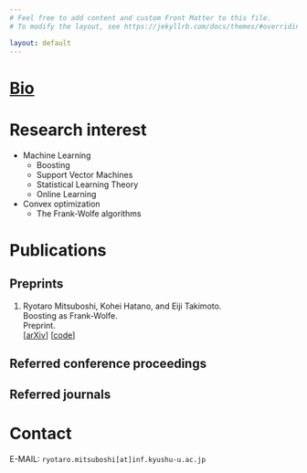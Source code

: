 ```yaml
---
# Feel free to add content and custom Front Matter to this file.
# To modify the layout, see https://jekyllrb.com/docs/themes/#overriding-theme-defaults

layout: default
---
```


# [Bio](/bio/)


# Research interest
* Machine Learning
    - Boosting
    - Support Vector Machines
    - Statistical Learning Theory
    - Online Learning
* Convex optimization
    - The Frank-Wolfe algorithms


# Publications

## Preprints
1. Ryotaro Mitsuboshi, Kohei Hatano, and Eiji Takimoto.  
   Boosting as Frank-Wolfe.  
   Preprint.  
   [[arXiv](https://arxiv.org/abs/2209.10831)]
   [[code](https://github.com/rmitsuboshi/boosting_as_frank_wolfe)]


## Referred conference proceedings


## Referred journals


# Contact
E-MAIL: `ryotaro.mitsuboshi[at]inf.kyushu-u.ac.jp`
